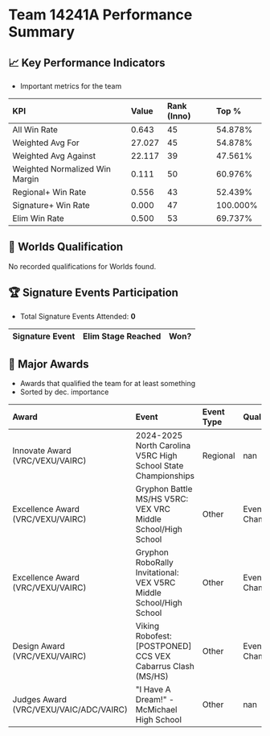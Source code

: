 # Team 14241A Performance Summary

## 📈 Key Performance Indicators
- Important metrics for the team

| KPI | Value | Rank (Inno) | Top % |
|:---|:-----|:----|:-----|
| All Win Rate | 0.643 | 45 | 54.878% |
| Weighted Avg For | 27.027 | 45 | 54.878% |
| Weighted Avg Against | 22.117 | 39 | 47.561% |
| Weighted Normalized Win Margin | 0.111 | 50 | 60.976% |
| Regional+ Win Rate | 0.556 | 43 | 52.439% |
| Signature+ Win Rate | 0.000 | 47 | 100.000% |
| Elim Win Rate | 0.500 | 53 | 69.737% |


## 🎯 Worlds Qualification
No recorded qualifications for Worlds found.

## 🏆 Signature Events Participation
- Total Signature Events Attended: **0**

| Signature Event | Elim Stage Reached | Won? |
|:----------------|:-------------------|:----|


## 🥇 Major Awards
- Awards that qualified the team for at least something
- Sorted by dec. importance

| Award | Event | Event Type | Qualification |
|:------|:------|:-----------|:--------------|
| Innovate Award (VRC/VEXU/VAIRC) | 2024-2025 North Carolina V5RC High School State Championships | Regional | nan |
| Excellence Award (VRC/VEXU/VAIRC) | Gryphon Battle MS/HS V5RC: VEX VRC Middle School/High School | Other | Event Region Championship |
| Excellence Award (VRC/VEXU/VAIRC) | Gryphon RoboRally Invitational: VEX V5RC Middle School/High School | Other | Event Region Championship |
| Design Award (VRC/VEXU/VAIRC) | Viking Robofest: [POSTPONED] CCS VEX Cabarrus Clash (MS/HS) | Other | Event Region Championship |
| Judges Award (VRC/VEXU/VAIC/ADC/VAIRC) | "I Have A Dream!" - McMichael High School | Other | nan |

